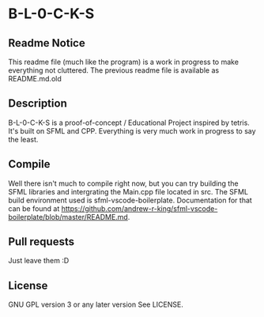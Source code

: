 # B-L-0-C-K-S

## Readme Notice
This readme file (much like the program) is a work in progress to make everything not cluttered. The previous readme file is available as README.md.old

## Description
B-L-0-C-K-S is a proof-of-concept / Educational Project inspired by tetris. It's built on SFML and CPP.
Everything is very much work in progress to say the least.

## Compile
Well there isn't much to compile right now, but you can try building the SFML libraries and intergrating the Main.cpp file located in src. The SFML build environment used is sfml-vscode-boilerplate. Documentation for that can be found at https://github.com/andrew-r-king/sfml-vscode-boilerplate/blob/master/README.md.

## Pull requests
Just leave them :D

## License
GNU GPL version 3 or any later version
See LICENSE.
